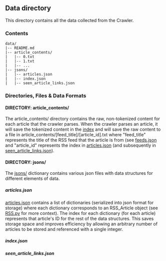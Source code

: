 ## Data directory

This directory contains all the data collected from the Crawler.

### Contents

    data/
    |-- README.md
    |-- article_contents/
    |   |-- 0.txt
    |   |-- 1.txt
    |   |-- ... 
    |-- jsons/
    |   |-- articles.json
    |   |-- index.json
    |   |-- seen_article_links.json

### Directories, Files & Data Formats

#### DIRECTORY: article_contents/

The article_contents/ directory contains the raw, non-tokenized content for each article that the crawler parses. When the crawler parses an article, it will save the tokenized content in the [index](#####index.json) and will save the raw content to a file in article_contents/[feed_title]/[article_id].txt where "feed_title" represents the title of the RSS feed that the article is from (see [feeds.json](../rss_feed/feeds.json) and "article_id" represents the index in [articles.json](jsons/articles.json) (and subsequently in [seen_article_links.json](jsons/seen_article_links.json)).  

#### DIRECTORY: jsons/

The [jsons/](jsons/) dictionary contains various json files with data structures for different elements of data. 

##### articles.json

[articles.json](jsons/articles.json) contains a list of dictionaries (serialized into json format for storage) where each dictionary corresponds to an RSS_Article object (see [RSS.py](../rss_feed/RSS.py) for more context). The index for each dictionary (for each article) represents that article's ID for the rest of the data structures. This saves storage space and improves efficiency by allowing an arbitrary number of articles to be stored and referenced with a single integer.

##### index.json

##### seen_article_links.json
